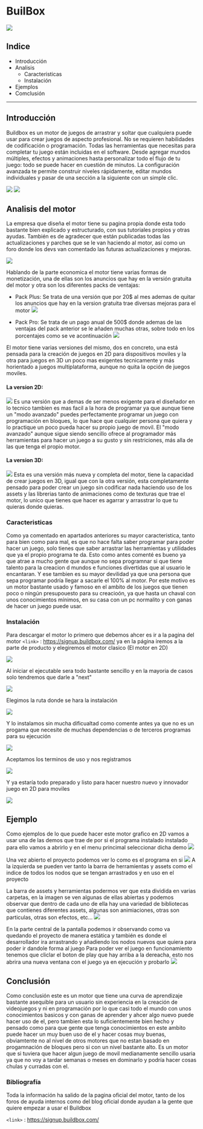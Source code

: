 # BuilBox
![](https://github.com/jorgejpg/MiApp/blob/main/Videojuegos/img/buildbox_logo.png)



## Indice

- Introducción
- Analisis
  * Caracteristicas
  * Instalación
- Ejemplos
- Comclusión

----

## Introducción

Buildbox es un motor de juegos de arrastrar y soltar que cualquiera puede usar para crear juegos de aspecto profesional. No se requieren habilidades de codificación o programación. Todas las herramientas que necesitas para completar tu juego están incluidas en el software. Desde agregar mundos múltiples, efectos y animaciones hasta personalizar todo el flujo de tu juego: todo se puede hacer en cuestión de minutos. La configuración avanzada te permite construir niveles rápidamente, editar mundos individuales y pasar de una sección a la siguiente con un simple clic.

![](https://github.com/jorgejpg/MiApp/blob/main/Videojuegos/img/ejemplo1.png)                                    ![](https://github.com/jorgejpg/MiApp/blob/main/Videojuegos/img/ejemplo2.png)
## Analisis del motor

La empresa que diseña el motor tiene su pagina propia donde esta todo bastante bien explicado y estructurado, con sus tutoriales propios y otras ayudas. También es de agradecer que están publicadas todas las actualizaciones y parches que se le van haciendo al motor, asi como un foro donde los devs van comentado las futuras actualizaciones y mejoras.

![](https://github.com/jorgejpg/MiApp/blob/main/Videojuegos/img/principal.png)

Hablando de la parte economica el motor tiene varias formas de monetización, una de ellas son los anuncios que hay en la versión gratuita del motor y otra son los diferentes packs de ventajas:
  - Pack Plus:
    Se trata de una versión que por 20$ al mes ademas de quitar los anuncios que hay en la version gratuita trae diversas mejoras para el motor
    ![](https://github.com/jorgejpg/MiApp/blob/main/Videojuegos/img/plus.png)
  
  - Pack Pro:
    Se trata de un pago anual de 500$ donde ademas de las ventajas del pack anterior se le añaden muchas otras, sobre todo en los porcentajes como se ve acontinuación
    ![](https://github.com/jorgejpg/MiApp/blob/main/Videojuegos/img/pro.png)

El motor tiene varias versiones del mismo, dos en concreto, una está pensada para la creación de juegos en 2D para dispositivos moviles y la otra para juegos en 3D un poco mas exigentes tecnicamente y más horientado a juegos multiplataforma, aunque no quita la opción de juegos moviles.

#### La version 2D:
![](https://github.com/jorgejpg/MiApp/blob/main/Videojuegos/img/2D.png)
Es una versión que a demas de ser menos exigente para el diseñador en lo tecnico tambien es mas facil a la hora de programar ya que aunque tiene un "modo avanzado" puedes perfectamente programar un juego con programación en bloques, lo que hace que cualquier persona que quiera y lo practique un poco pueda hacer su propio juego de movil.
El "modo avanzado" aunque sigue siendo sencillo ofrece al programador más herramientas para hacer un juego a su gusto y sin restriciones, más alla de las que tenga el propio motor.

#### La version 3D:
![](https://github.com/jorgejpg/MiApp/blob/main/Videojuegos/img/3D.png)
Esta es una versión más nueva y completa del motor, tiene la capacidad de crear juegos en 3D, igual que con la otra versión, esta completamente pensado para poder crear un juego sin codificar nada haciendo uso de los assets y las librerias tanto de animaciones como de texturas que trae el motor, lo unico que tienes que hacer es agarrar y arrasstrar lo que tu quieras donde quieras.


### Caracteristicas

Como ya comentado en apartados anteriores su mayor caracteristica, tanto para bien como para mal, es que no hace falta saber programar para poder hacer un juego, solo tienes que saber arrastrar las herramientas y utilidades que ya el propio programa te da. Esto como antes comenté es bueno ya que atrae a mucho gente que aunque no sepa programnar si que tiene talento para la creacion d mundos e funciones divertidas que al usuario le encantaran. Y ese tambien es su mayor devilidad ya que una persona que sepa programar podría llegar a sacarle el 100% al motor. Por este motivo es un motor bastante usado y famoso en el ambito de los juegos que tienen poco o ningún presupouesto para su creacioón, ya que hasta un chaval con unos conocimientos mínimos, en su casa con un pc normalito y con ganas de hacer un juego puede usar.

### Instalación

Para descargar el motor lo primero que debemos ahcer es ir a la pagina del motor `<link>` : <https://signup.buildbox.com/> ya en la página iremos a la parte de producto y elegiremos el motor clasico (El motor en 2D)

![](https://github.com/jorgejpg/MiApp/blob/main/Videojuegos/img/paginstall.png)

Al iniciar el ejecutable sera todo bastante sencillo y en la mayoria de casos solo tendremos que darle a "next"

![](https://github.com/jorgejpg/MiApp/blob/main/Videojuegos/img/instalador.png)

Elegimos la ruta donde se hara la instalación

![](https://github.com/jorgejpg/MiApp/blob/main/Videojuegos/img/ruta.png)

Y lo instalamos sin mucha dificualtad como comente antes ya que no es un progama que necesite de muchas dependencias o de terceros programas para su ejecución

![](https://github.com/jorgejpg/MiApp/blob/main/Videojuegos/img/install.png)

Aceptamos los terminos de uso y nos registramos

![](https://github.com/jorgejpg/MiApp/blob/main/Videojuegos/img/usos.png)

Y ya estaría todo preparado y listo para hacer nuestro nuevo y innovador juego en 2D para moviles

![](https://github.com/jorgejpg/MiApp/blob/main/Videojuegos/img/menu.png)




## Ejemplo

Como ejemplos de lo que puede hacer este motor grafico en 2D vamos a usar una de las demos que trae de por si el programa instalado instalado para ello vamos a abrirlo y en el menu princimal seleccionar dicha demo
![](https://github.com/jorgejpg/MiApp/blob/main/Videojuegos/img/demo.png)

Una vez abierto el proyecto podemos ver lo como es el programa en si
![](https://github.com/jorgejpg/MiApp/blob/main/Videojuegos/img/proyecto.png)
A la izquierda se pueden ver tanto la barra de herramientas y assets como el indice de todos los nodos que se tengan arrastrados y en uso en el proyecto

La barra de assets y herramientas podermos ver que esta dividida en varias carpetas, en la imagen se ven algunas de ellas abiertas y podemos observar que dentro de cada uno de ella hay una variedad de bibliotecas que contienes diferentes assets, algunas son animiaciones, otras son particulas, otras son efectos, etc...
![](https://github.com/jorgejpg/MiApp/blob/main/Videojuegos/img/assets.png)

En la parte central de la pantalla podemos ir observando como va quedando el proyecto de manera estática y también es donde el desarrollador ira arrastrando y añadiendo los nodos nuevos que quiera para poder ir dandole forma al juego
Para poder ver el juego en funcionamiento tenemos que cliclar el boton de play que hay arriba a la dereacha, esto nos abrira una nueva ventana con el juego ya en ejecución y probarlo
![](https://github.com/jorgejpg/MiApp/blob/main/Videojuegos/img/ejecucion.png)




## Conclusión

Como conclusión este es un motor que tiene una curva de aprendizaje bastante asequible para un usuario sin experiencia en la creación de videojuegos y ni en programación por lo que casi todo el mundo con unos conocimientos basicos y con ganas de aprender y ahcer algo nuevo puede hacer uso de el, pero tambien esta lo suficientemente bien hecho y pensado como para que gente que tenga conocimientos en este ambito puede hacer un muy buen uso de el y hacer cosas muy buenas, obviamtente no al nivel de otros motores que no estan basado en progamnación de bloques pero si con un nivel bastante alto.
Es un motor que si tuviera que hacer algun juego de movil medianamente sencillo usaria ya que no voy a tardar semanas o meses en dominarlo y podría hacer cosas chulas y curradas con el.

### Bibliografía
Toda la información ha salido de la pagina oficial del motor, tanto de los foros de ayuda internos como del blog oficial donde ayudan a la gente que quiere empezar a usar el Buildbox

`<link>` : <https://signup.buildbox.com/> 

